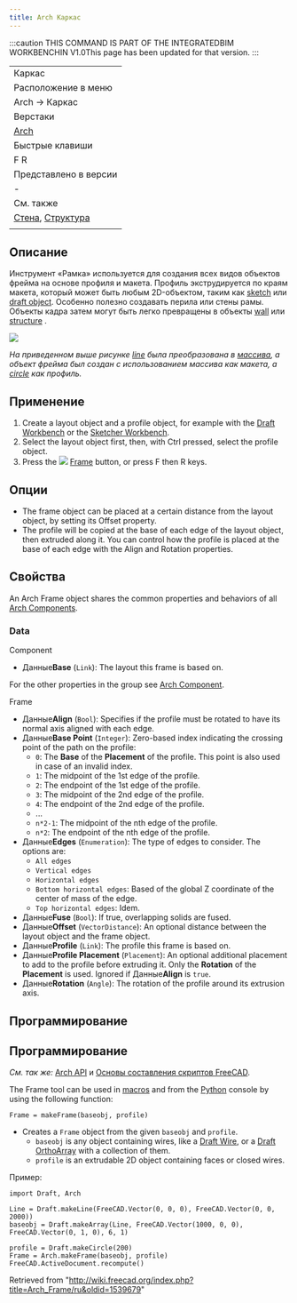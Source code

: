 ```yaml
---
title: Arch Каркас
---
```

:::caution
THIS COMMAND IS PART OF THE INTEGRATEDBIM WORKBENCHIN V1.0This page has been updated for that version.
:::

|  |
| --- |
| Каркас |
| Расположение в меню |
| Arch → Каркас |
| Верстаки |
| [Arch](/Arch_Workbench/ru "Arch Workbench/ru") |
| Быстрые клавиши |
| F R |
| Представлено в версии |
| - |
| См. также |
| [Стена](/Arch_Wall/ru "Arch Wall/ru"), [Структура](/Arch_Structure/ru "Arch Structure/ru") |
|  |

## Описание

Инструмент «Рамка» используется для создания всех видов объектов фрейма на основе профиля и макета. Профиль экструдируется по краям макета, который может быть любым 2D-объектом, таким как [sketch](/Sketcher_Workbench "Sketcher Workbench") или [draft object](/Draft_Workbench "Draft Workbench"). Особенно полезно создавать перила или стены рамы. Объекты кадра затем могут быть легко превращены в объекты [wall](/Arch_Wall "Arch Wall") или [structure](/Arch_Structure "Arch Structure") .

![](/images/Arch_Frame_example.jpg)

*На приведенном выше рисунке [line](/Draft_Line "Draft Line") была преобразована в [массива](/Draft_OrthoArray "Draft OrthoArray"), а объект фрейма был создан с использованием массива как макета, а [circle](/Draft_Circle "Draft Circle") как профиль.*

## Применение

1. Create a layout object and a profile object, for example with the [Draft Workbench](/Draft_Workbench "Draft Workbench") or the [Sketcher Workbench](/Sketcher_Workbench "Sketcher Workbench").
2. Select the layout object first, then, with Ctrl pressed, select the profile object.
3. Press the ![](/images/Arch_Frame.svg) [Frame](/Arch_Frame "Arch Frame") button, or press F then R keys.

## Опции

* The frame object can be placed at a certain distance from the layout object, by setting its Offset property.
* The profile will be copied at the base of each edge of the layout object, then extruded along it. You can control how the profile is placed at the base of each edge with the Align and Rotation properties.

## Свойства

An Arch Frame object shares the common properties and behaviors of all [Arch Components](/Arch_Component "Arch Component").

### Data

Component

* Данные**Base** (`Link`): The layout this frame is based on.

For the other properties in the group see [Arch Component](/Arch_Component#Properties "Arch Component").

Frame

* Данные**Align** (`Bool`): Specifies if the profile must be rotated to have its normal axis aligned with each edge.
* Данные**Base Point** (`Integer`): Zero-based index indicating the crossing point of the path on the profile:
  + `0`: The **Base** of the **Placement** of the profile. This point is also used in case of an invalid index.
  + `1`: The midpoint of the 1st edge of the profile.
  + `2`: The endpoint of the 1st edge of the profile.
  + `3`: The midpoint of the 2nd edge of the profile.
  + `4`: The endpoint of the 2nd edge of the profile.
  + ...
  + `n*2-1`: The midpoint of the nth edge of the profile.
  + `n*2`: The endpoint of the nth edge of the profile.
* Данные**Edges** (`Enumeration`): The type of edges to consider. The options are:
  + `All edges`
  + `Vertical edges`
  + `Horizontal edges`
  + `Bottom horizontal edges`: Based of the global Z coordinate of the center of mass of the edge.
  + `Top horizontal edges`: Idem.
* Данные**Fuse** (`Bool`): If true, overlapping solids are fused.
* Данные**Offset** (`VectorDistance`): An optional distance between the layout object and the frame object.
* Данные**Profile** (`Link`): The profile this frame is based on.
* Данные**Profile Placement** (`Placement`): An optional additional placement to add to the profile before extruding it. Only the **Rotation** of the **Placement** is used. Ignored if Данные**Align** is `true`.
* Данные**Rotation** (`Angle`): The rotation of the profile around its extrusion axis.

## Программирование

## Программирование

*См. так же:* [Arch API](/Arch_API/ru "Arch API/ru") и [Основы составления скриптов FreeCAD](/FreeCAD_Scripting_Basics/ru "FreeCAD Scripting Basics/ru").

The Frame tool can be used in [macros](/Macros "Macros") and from the [Python](/Python "Python") console by using the following function:

```
Frame = makeFrame(baseobj, profile)

```

* Creates a `Frame` object from the given `baseobj` and `profile`.
  + `baseobj` is any object containing wires, like a [Draft Wire](/Draft_Wire "Draft Wire"), or a [Draft OrthoArray](/Draft_OrthoArray "Draft OrthoArray") with a collection of them.
  + `profile` is an extrudable 2D object containing faces or closed wires.

Пример:

```
import Draft, Arch

Line = Draft.makeLine(FreeCAD.Vector(0, 0, 0), FreeCAD.Vector(0, 0, 2000))
baseobj = Draft.makeArray(Line, FreeCAD.Vector(1000, 0, 0), FreeCAD.Vector(0, 1, 0), 6, 1)

profile = Draft.makeCircle(200)
Frame = Arch.makeFrame(baseobj, profile)
FreeCAD.ActiveDocument.recompute()

```

Retrieved from "<http://wiki.freecad.org/index.php?title=Arch_Frame/ru&oldid=1539679>"